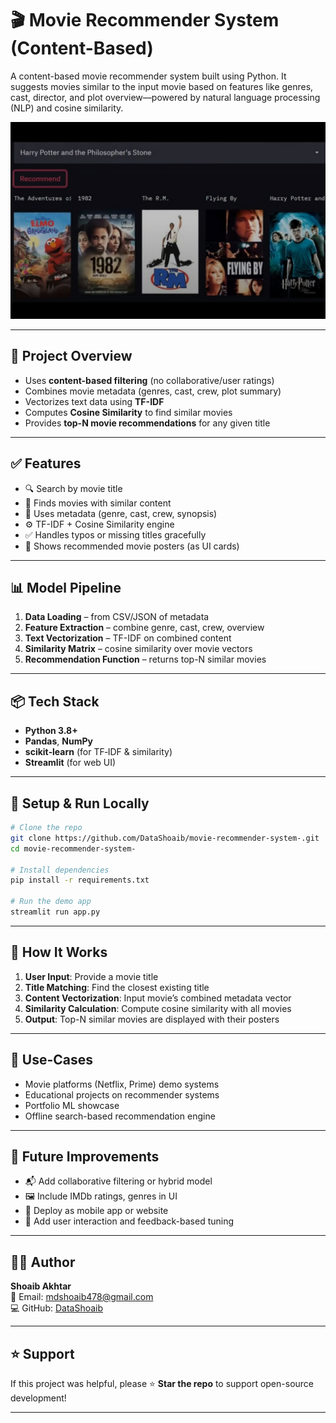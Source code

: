 # 🎬 Movie Recommender System (Content-Based)

A content-based movie recommender system built using Python. It suggests movies similar to the input movie based on features like genres, cast, director, and plot overview—powered by natural language processing (NLP) and cosine similarity.

![App Screenshot](IMG_20250712_220312.jpg)

---

## 🚀 Project Overview

- Uses **content-based filtering** (no collaborative/user ratings)
- Combines movie metadata (genres, cast, crew, plot summary)
- Vectorizes text data using **TF-IDF**
- Computes **Cosine Similarity** to find similar movies
- Provides **top-N movie recommendations** for any given title

---

## ✅ Features

- 🔍 Search by movie title  
- 🎯 Finds movies with similar content  
- 🧠 Uses metadata (genre, cast, crew, synopsis)  
- ⚙️ TF-IDF + Cosine Similarity engine  
- ✅ Handles typos or missing titles gracefully  
- 🎥 Shows recommended movie posters (as UI cards)

---

## 📊 Model Pipeline

1. **Data Loading** – from CSV/JSON of metadata  
2. **Feature Extraction** – combine genre, cast, crew, overview  
3. **Text Vectorization** – TF-IDF on combined content  
4. **Similarity Matrix** – cosine similarity over movie vectors  
5. **Recommendation Function** – returns top-N similar movies

---

## 📦 Tech Stack

- **Python 3.8+**
- **Pandas**, **NumPy**
- **scikit‑learn** (for TF‑IDF & similarity)
- **Streamlit** (for web UI)

---

## 🔧 Setup & Run Locally

```bash
# Clone the repo
git clone https://github.com/DataShoaib/movie-recommender-system-.git
cd movie-recommender-system-

# Install dependencies
pip install -r requirements.txt

# Run the demo app
streamlit run app.py
```

---

## 🧠 How It Works

1. **User Input**: Provide a movie title  
2. **Title Matching**: Find the closest existing title  
3. **Content Vectorization**: Input movie’s combined metadata vector  
4. **Similarity Calculation**: Compute cosine similarity with all movies  
5. **Output**: Top-N similar movies are displayed with their posters

---

## 📌 Use-Cases

- Movie platforms (Netflix, Prime) demo systems
- Educational projects on recommender systems
- Portfolio ML showcase
- Offline search-based recommendation engine

---

## 🔮 Future Improvements

- 📬 Add collaborative filtering or hybrid model  
- 🖼 Include IMDb ratings, genres in UI  
- 📱 Deploy as mobile app or website  
- 🔄 Add user interaction and feedback-based tuning

---

## 👨‍💻 Author

**Shoaib Akhtar**  
📧 Email: [mdshoaib478@gmail.com](mailto:mdshoaib478@gmail.com)  
💻 GitHub: [DataShoaib](https://github.com/DataShoaib)

---

## ⭐ Support

If this project was helpful, please ⭐ **Star the repo** to support open-source development!

---
